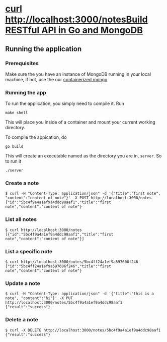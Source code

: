 # [curl http://localhost:3000/notesBuild RESTful API in Go and MongoDB](https://hackernoon.com/build-restful-api-in-go-and-mongodb-5e7f2ec4be94)


## Running the application                                                      
                                                                                
### Prerequisites                                                               
                                                                                
Make sure the you have an instance of MongoDB running in your local machine, if not, use the our
[containerized mongo](../mongodb/README.md)                                     
                                                                                
                                                                                
### Running the app

To run the application, you simply need to compile it.
Run
```
make shell
```

This will place you inside of a container and mount your current working
directory.

To compile the appication, do
```
go build
```

This will create an executable named as the directory you are in, `server`.
So to run it
```
./server
```


### Create a note
```
$ curl -H "Content-Type: application/json" -d '{"title":"first note", "content":"content of note"}' -X POST http://localhost:3000/notes
{"id":"5bc4f9a4a1ef9a4ddc98aaf1","title":"first note","content":"content of note"}
```


### List all notes
```
$ curl http://localhost:3000/notes
[{"id":"5bc4f9a4a1ef9a4ddc98aaf1","title":"first note","content":"content of note"}]
```

### List a specific note
```
$ curl http://localhost:3000/notes/5bc4ff24a1ef9a597606f246
{"id":"5bc4ff24a1ef9a597606f246","title":"first note","content":"content of note"}
```


### Update a note
```
$ curl -H "Content-Type: application/json" -d '{"title":"this is a note", "content":"hi"}' -X PUT http://localhost:3000/notes/5bc4f9a4a1ef9a4ddc98aaf1
{"result":"success"}
```

### Delete a note
```
$ curl -X DELETE http://localhost:3000/notes/5bc4f9a4a1ef9a4ddc98aaf1
{"result":"success"}
```
